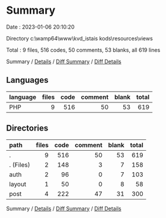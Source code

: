 # Summary

Date : 2023-01-06 20:10:20

Directory c:\\wamp64\\www\\kvd_istais kods\\resources\\views

Total : 9 files,  516 codes, 50 comments, 53 blanks, all 619 lines

Summary / [Details](details.md) / [Diff Summary](diff.md) / [Diff Details](diff-details.md)

## Languages
| language | files | code | comment | blank | total |
| :--- | ---: | ---: | ---: | ---: | ---: |
| PHP | 9 | 516 | 50 | 53 | 619 |

## Directories
| path | files | code | comment | blank | total |
| :--- | ---: | ---: | ---: | ---: | ---: |
| . | 9 | 516 | 50 | 53 | 619 |
| . (Files) | 2 | 148 | 3 | 7 | 158 |
| auth | 2 | 96 | 0 | 7 | 103 |
| layout | 1 | 50 | 0 | 8 | 58 |
| post | 4 | 222 | 47 | 31 | 300 |

Summary / [Details](details.md) / [Diff Summary](diff.md) / [Diff Details](diff-details.md)